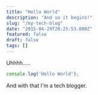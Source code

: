 ```yaml
---
title: "Hello World"
description: "And so it begins!"
slug: "/my-tech-blog"
date: "2015-04-29T20:25:53.000Z"
featured: false
draft: false
tags: []
---
```


Uhhhh.....

```javascript
console.log('Hello World');
```

And with that I'm a tech blogger.
